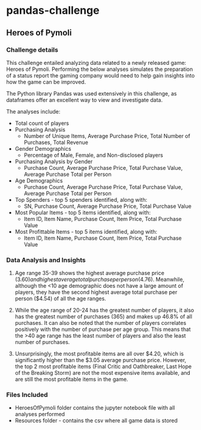 # pandas-challenge

## Heroes of Pymoli

### Challenge details

This challenge entailed analyzing data related to a newly released game: Heroes of Pymoli. Performing the below analyses simulates the preparation of a status report the gaming company would need to help gain insights into how the game can be improved. 

The Python library Pandas was used extensively in this challenge, as dataframes offer an excellent way to view and investigate data.

The analyses include:
* Total count of players
* Purchasing Analysis
    * Number of Unique Items, Average Purchase Price, Total Number of Purchases, Total Revenue
* Gender Demographics
    * Percentage of Male, Female, and Non-disclosed players
* Purchasing Analysis by Gender
    * Purchase Count, Average Purchase Price, Total Purchase Value, Average Purchase Total per Person 
* Age Demographics
    * Purchase Count, Average Purchase Price, Total Purchase Value, Average Purchase Total per Person 
* Top Spenders - top 5 spenders identified, along with:
    * SN, Purchase Count, Average Purchase Price, Total Purchase Value
* Most Popular Items - top 5 items identified, along with:
    * Item ID, Item Name, Purchase Count, Item Price, Total Purchase Value
* Most Profittable Items - top 5 items identified, along with: 
    * Item ID, Item Name, Purchase Count, Item Price, Total Purchase Value

### Data Analysis and Insights

1. Age range 35-39 shows the highest average purchase price ($3.60) and highest average total purchase per person ($4.76). Meanwhile, although the <10 age demographic does not have a large amount of players, they have the second highest average total purchase per person ($4.54) of all the age ranges.

2. While the age range of 20-24 has the greatest number of players, it also has the greatest number of purchases (365) and makes up 46.8% of all purchases. It can also be noted that the number of players correlates positively with the number of purchase per age group. This means that the >40 age range has the least number of players and also the least number of purchases.

3. Unsurprisingly, the most profitable items are all over $4.20, which is significantly higher than the $3.05 average purchase price. However, the top 2 most profitable items (Final Critic and Oathbreaker, Last Hope of the Breaking Storm) are not the most expensive items available, and are still the most profitable items in the game.

### Files Included

* HeroesOfPymoli folder contains the jupyter notebook file with all analyses performed
* Resources folder - contains the csv where all game data is stored
